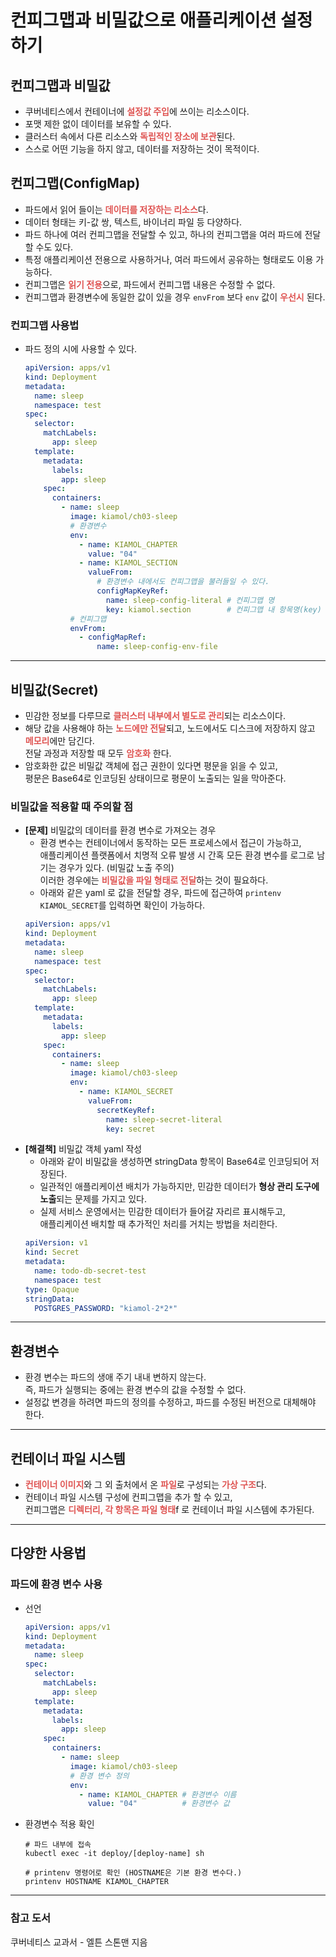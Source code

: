 # 컨피그맵과 비밀값으로 애플리케이션 설정하기

## 컨피그맵과 비밀값
- 쿠버네티스에서 컨테이너에 <span style="color:#DF5452">**설정값 주입**</span>에 쓰이는 리소스이다.
- 포맷 제한 없이 데이터를 보유할 수 있다.
- 클러스터 속에서 다른 리소스와 <span style="color:#DF5452">**독립적인 장소에 보관**</span>된다.
- 스스로 어떤 기능을 하지 않고, 데이터를 저장하는 것이 목적이다.

## 컨피그맵(ConfigMap)
- 파드에서 읽어 들이는 <span style="color:#DF5452">**데이터를 저장하는 리소스**</span>다.
- 데이터 형태는 키-값 쌍, 텍스트, 바이너리 파일 등 다양하다.
- 파드 하나에 여러 컨피그맵을 전달할 수 있고, 하나의 컨피그맵을 여러 파드에 전달할 수도 있다.
- 특정 애플리케이션 전용으로 사용하거나, 여러 파드에서 공유하는 형태로도 이용 가능하다.
- 컨피그맵은 <span style="color:#DF5452">**읽기 전용**</span>으로, 파드에서 컨피그맵 내용은 수정할 수 없다.
- 컨피그맵과 환경변수에 동일한 값이 있을 경우 `envFrom` 보다 `env` 값이 <span style="color:#DF5452">**우선시**</span> 된다.

### 컨피그맵 사용법
- 파드 정의 시에 사용할 수 있다.
  ```yaml
  apiVersion: apps/v1
  kind: Deployment
  metadata:
    name: sleep
    namespace: test
  spec:
    selector:
      matchLabels:
        app: sleep
    template:
      metadata:
        labels:
          app: sleep
      spec:
        containers:
          - name: sleep
            image: kiamol/ch03-sleep
            # 환경변수
            env:
              - name: KIAMOL_CHAPTER
                value: "04"
              - name: KIAMOL_SECTION
                valueFrom:
                  # 환경변수 내에서도 컨피그맵을 불러들일 수 있다.
                  configMapKeyRef:
                    name: sleep-config-literal # 컨피그맵 명
                    key: kiamol.section        # 컨피그맵 내 항목명(key)
            # 컨피그맵
            envFrom:
              - configMapRef:
                  name: sleep-config-env-file
  ```

---

## 비밀값(Secret)
- 민감한 정보를 다루므로 <span style="color:#DF5452">**클러스터 내부에서 별도로 관리**</span>되는 리소스이다.
- 해당 값을 사용해야 하는 <span style="color:#DF5452">**노드에만 전달**</span>되고, 노드에서도 디스크에 저장하지 않고 <span style="color:#DF5452">**메모리**</span>에만 담긴다.<br>
  전달 과정과 저장할 때 모두 <span style="color:#DF5452">**암호화**</span> 한다.
- 암호화한 값은 비밀값 객체에 접근 권한이 있다면 평문을 읽을 수 있고,<br>
  평문은 Base64로 인코딩된 상태이므로 평문이 노출되는 일을 막아준다.

### 비밀값을 적용할 때 주의할 점
- **[문제]** 비밀값의 데이터를 환경 변수로 가져오는 경우
  - 환경 변수는 컨테이너에서 동작하는 모든 프로세스에서 접근이 가능하고,<br>
    애플리케이션 플랫폼에서 치명적 오류 발생 시 간혹 모든 환경 변수를 로그로 남기는 경우가 있다. (비밀값 노출 주의)<br>
    이러한 경우에는 <span style="color:#DF5452">**비밀값을 파일 형태로 전달**</span>하는 것이 필요하다.
  - 아래와 같은 yaml 로 값을 전달할 경우, 파드에 접근하여 `printenv KIAMOL_SECRET`를 입력하면 확인이 가능하다.
  ```yaml
  apiVersion: apps/v1
  kind: Deployment
  metadata:
    name: sleep
    namespace: test
  spec:
    selector:
      matchLabels:
        app: sleep
    template:
      metadata:
        labels:
          app: sleep
      spec:
        containers:
          - name: sleep
            image: kiamol/ch03-sleep
            env:
              - name: KIAMOL_SECRET
                valueFrom:
                  secretKeyRef:
                    name: sleep-secret-literal
                    key: secret
  ```
- **[해결책]** 비밀값 객체 yaml 작성
  - 아래와 같이 비밀값을 생성하면 stringData 항목이 Base64로 인코딩되어 저장된다.
  - 일관적인 애플리케이션 배치가 가능하지만, 민감한 데이터가 **형상 관리 도구에 노출**되는 문제를 가지고 있다.
  - 실제 서비스 운영에서는 민감한 데이터가 들어갈 자리르 표시해두고,<br>애플리케이션 배치할 때 추가적인 처리를 거치는 방법을 처리한다.
  ```yaml
  apiVersion: v1
  kind: Secret
  metadata:
    name: todo-db-secret-test
    namespace: test
  type: Opaque
  stringData:
    POSTGRES_PASSWORD: "kiamol-2*2*"
  ```
---

## 환경변수
- 환경 변수는 파드의 생애 주기 내내 변하지 않는다.<br>
  즉, 파드가 실행되는 중에는 환경 변수의 값을 수정할 수 없다.
- 설정값 변경을 하려면 파드의 정의를 수정하고, 파드를 수정된 버전으로 대체해야 한다.

---

## 컨테이너 파일 시스템
- <span style="color:#DF5452">**컨테이너 이미지**</span>와 그 외 출처에서 온 <span style="color:#DF5452">**파일**</span>로 구성되는 <span style="color:#DF5452">**가상 구조**</span>다.
- 컨테이너 파일 시스템 구성에 컨피그맵을 추가 할 수 있고,<br>
  컨피그맵은 <span style="color:#DF5452">**디렉터리, 각 항목은 파일 형태**</span>f 로 컨테이너 파일 시스템에 추가된다.

---

## 다양한 사용법

### 파드에 환경 변수 사용
- 선언
  ```yaml
  apiVersion: apps/v1
  kind: Deployment
  metadata:
    name: sleep
  spec:
    selector:
      matchLabels:
        app: sleep
    template:
      metadata:
        labels:
          app: sleep
      spec:
        containers:
          - name: sleep
            image: kiamol/ch03-sleep
            # 환경 변수 정의
            env:
              - name: KIAMOL_CHAPTER # 환경변수 이름
                value: "04"          # 환경변수 값
  ```
- 환경변수 적용 확인
  ```shell
  # 파드 내부에 접속
  kubectl exec -it deploy/[deploy-name] sh
  
  # printenv 명령어로 확인 (HOSTNAME은 기본 환경 변수다.)
  printenv HOSTNAME KIAMOL_CHAPTER
  ```

---

### 참고 도서
쿠버네티스 교과서 - 엘튼 스톤맨 지음